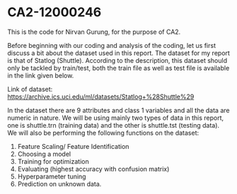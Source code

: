 # CA2-12000246
This is the code for Nirvan Gurung, for the purpose of CA2.

Before beginning with our coding and analysis of the coding, let us first discuss a bit about the dataset used in this report. The dataset for my report is that of Statlog (Shuttle). According to the description, this dataset should only be tackled by train/test, both the train file as well as test file is available in the link given below.

Link of dataset: https://archive.ics.uci.edu/ml/datasets/Statlog+%28Shuttle%29

In the dataset there are 9 attributes and class 1 variables and all the data are numeric in nature. We will be using mainly two types of data in this report, one is shuttle.trn (training data) and the other is shuttle.tst (testing data). We will also be performing the following functions on the dataset: 

1.	Feature Scaling/ Feature Identification
2.	Choosing a model
3.	Training for optimization
4.	Evaluating (highest accuracy with confusion matrix)
5.	Hyperparameter tuning
6.	Prediction on unknown data.
